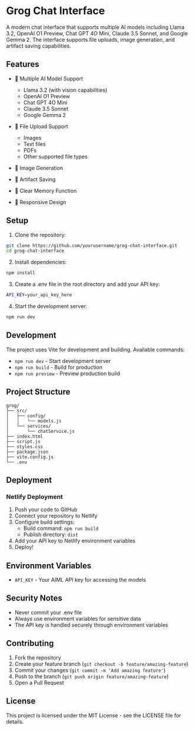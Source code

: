 # Grog Chat Interface

A modern chat interface that supports multiple AI models including Llama 3.2, OpenAI O1 Preview, Chat GPT 4O Mini, Claude 3.5 Sonnet, and Google Gemma 2. The interface supports file uploads, image generation, and artifact saving capabilities.

## Features

- 🤖 Multiple AI Model Support
  - Llama 3.2 (with vision capabilities)
  - OpenAI O1 Preview
  - Chat GPT 4O Mini
  - Claude 3.5 Sonnet
  - Google Gemma 2

- 📁 File Upload Support
  - Images
  - Text files
  - PDFs
  - Other supported file types

- 🎨 Image Generation
- 💾 Artifact Saving
- 🔄 Clear Memory Function
- 📱 Responsive Design

## Setup

1. Clone the repository:
```bash
git clone https://github.com/yourusername/grog-chat-interface.git
cd grog-chat-interface
```

2. Install dependencies:
```bash
npm install
```

3. Create a .env file in the root directory and add your API key:
```bash
API_KEY=your_api_key_here
```

4. Start the development server:
```bash
npm run dev
```

## Development

The project uses Vite for development and building. Available commands:

- `npm run dev` - Start development server
- `npm run build` - Build for production
- `npm run preview` - Preview production build

## Project Structure

```
grog/
├── src/
│   ├── config/
│   │   └── models.js
│   └── services/
│       └── chatService.js
├── index.html
├── script.js
├── styles.css
├── package.json
├── vite.config.js
└── .env
```

## Deployment

### Netlify Deployment

1. Push your code to GitHub
2. Connect your repository to Netlify
3. Configure build settings:
   - Build command: `npm run build`
   - Publish directory: `dist`
4. Add your API key to Netlify environment variables
5. Deploy!

## Environment Variables

- `API_KEY` - Your AIML API key for accessing the models

## Security Notes

- Never commit your .env file
- Always use environment variables for sensitive data
- The API key is handled securely through environment variables

## Contributing

1. Fork the repository
2. Create your feature branch (`git checkout -b feature/amazing-feature`)
3. Commit your changes (`git commit -m 'Add amazing feature'`)
4. Push to the branch (`git push origin feature/amazing-feature`)
5. Open a Pull Request

## License

This project is licensed under the MIT License - see the LICENSE file for details.
